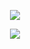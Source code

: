 <p align="center">
  <img src="https://media2.giphy.com/media/IThjAlJnD9WNO/giphy.gif?cid=ecf05e47wchqv1g3citdbhshi81bf96dt3tl9bo3198j8ly0&rid=giphy.gif&ct=g">
</p>

<p align="center">
  <a href="https://twitter.com/notweelee"><img src="https://img.shields.io/twitter/follow/notweelee?color=00fff&label=%40notweelee&logo=twitter&logoColor=00ffff&style=for-the-badge"></a>
</p>
